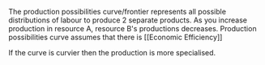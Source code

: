 The production possibilities curve/frontier represents all possible distributions of labour to produce 2 separate products. As you increase production in resource A, resource B's productions decreases. Production possibilities curve assumes that there is [[Economic Efficiency]]

If the curve is curvier then the production is more specialised.